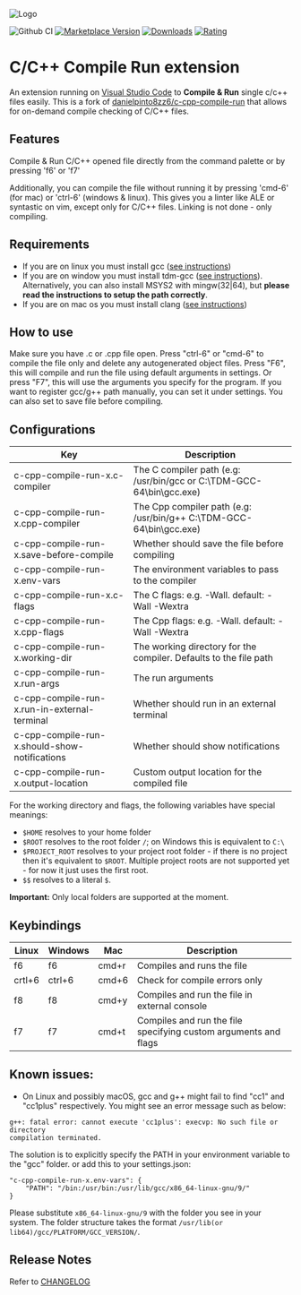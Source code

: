![Logo](resources/logo.png)



![Github CI](https://github.com/ZenulAbidin/c-cpp-compile-run-x/actions/workflows/ci.yml/badge.svg)
[![Marketplace Version](https://vsmarketplacebadges.dev/version-short/ZenulAbidin.c-cpp-compile-run-x.png)](https://marketplace.visualstudio.com/items?itemName=ZenulAbidin.c-cpp-compile-run-x)
[![Downloads](https://vsmarketplacebadges.dev/downloads-short/ZenulAbidin.c-cpp-compile-run-x.png)](https://marketplace.visualstudio.com/items?itemName=ZenulAbidin.c-cpp-compile-run-x)
[![Rating](https://vsmarketplacebadges.dev/rating-short/ZenulAbidin.c-cpp-compile-run-x.png)](https://marketplace.visualstudio.com/items?itemName=ZenulAbidin.c-cpp-compile-run-x)


# C/C++ Compile Run extension

An extension running on [Visual Studio Code](https://code.visualstudio.com) to **Compile & Run** single c/c++ files easily. This is a fork of [danielpinto8zz6/c-cpp-compile-run](https://github.com/danielpinto8zz6/c-cpp-compile-run) that allows for on-demand compile checking of C/C++ files.

## Features

Compile & Run C/C++ opened file directly from the command palette or by pressing 'f6' or 'f7'

Additionally, you can compile the file without running it by pressing 'cmd-6' (for mac) or 'ctrl-6' (windows & linux). This gives you a linter like ALE or syntastic on vim, except only for C/C++ files. Linking is not done - only compiling.

## Requirements

* If you are on linux you must install gcc ([see instructions](docs/COMPILER_SETUP.md#Linux))
* If you are on window you must install tdm-gcc ([see instructions](docs/COMPILER_SETUP.md#Windows)). Alternatively, you can also install MSYS2 with mingw(32|64), but **please read the instructions to setup the path correctly**.
* If you are on mac os you must install clang ([see instructions](docs/COMPILER_SETUP.md#MacOS))

## How to use

Make sure you have .c or .cpp file open.
Press "ctrl-6" or "cmd-6" to compile the file only and delete any autogenerated object files.
Press "F6", this will compile and run the file using default arguments in settings.
Or press "F7", this will use the arguments you specify for the program.
If you want to register gcc/g++ path manually, you can set it under settings.
You can also set to save file before compiling.

## Configurations
| Key | Description |
| ------------ | ------------ |
| c-cpp-compile-run-x.c-compiler | The C compiler path (e.g: /usr/bin/gcc or C:\\TDM-GCC-64\\bin\\gcc.exe) |
| c-cpp-compile-run-x.cpp-compiler | The Cpp compiler path (e.g: /usr/bin/g++ C:\\TDM-GCC-64\\bin\\gcc.exe) |
| c-cpp-compile-run-x.save-before-compile | Whether should save the file before compiling |
| c-cpp-compile-run-x.env-vars | The environment variables to pass to the compiler |
| c-cpp-compile-run-x.c-flags | The C flags: e.g. -Wall. default: -Wall -Wextra |
| c-cpp-compile-run-x.cpp-flags | The Cpp flags: e.g. -Wall. default: -Wall -Wextra |
| c-cpp-compile-run-x.working-dir | The working directory for the compiler. Defaults to the file path |
| c-cpp-compile-run-x.run-args | The run arguments |
| c-cpp-compile-run-x.run-in-external-terminal | Whether should run in an external terminal |
| c-cpp-compile-run-x.should-show-notifications | Whether should show notifications |
| c-cpp-compile-run-x.output-location | Custom output location for the compiled file |

For the working directory and flags, the following variables have special meanings:

* `$HOME` resolves to your home folder
* `$ROOT` resolves to the root folder `/`; on Windows this is equivalent to `C:\`
* `$PROJECT_ROOT` resolves to your project root folder - if there is no project then it's equivalent to `$ROOT`. Multiple project roots are not supported yet - for now it just uses the first root.
* `$$` resolves to a literal `$`.

**Important:** Only local folders are supported at the moment.

## Keybindings
| Linux  | Windows | Mac | Description  |
| ------------ | ------------ | ------------ | ------------ |
| f6  | f6 | cmd+r | Compiles and runs the file  |
| crtl+6  | ctrl+6 | cmd+6 | Check for compile errors only  |
| f8  | f8 |	cmd+y  | Compiles and run the file in external console  |
| f7 | f7 | cmd+t | Compiles and run the file specifying custom arguments and flags  |

## Known issues:

- On Linux and possibly macOS, gcc and g++ might fail to find "cc1" and "cc1plus" respectively. You might see an error message such as below:

```
g++: fatal error: cannot execute 'cc1plus': execvp: No such file or directory
compilation terminated.
```

The solution is to explicitly specify the PATH in your environment variable to the "gcc" folder. or add this to your settings.json:

```
"c-cpp-compile-run-x.env-vars": {
    "PATH": "/bin:/usr/bin:/usr/lib/gcc/x86_64-linux-gnu/9/"
}
```

Please substitute `x86_64-linux-gnu/9` with the folder you see in your system. The folder structure takes the format `/usr/lib(or lib64)/gcc/PLATFORM/GCC_VERSION/`.


## Release Notes

Refer to [CHANGELOG](CHANGELOG.md)
